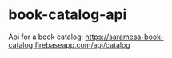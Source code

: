 # book-catalog-api
Api for a book catalog:
https://saramesa-book-catalog.firebaseapp.com/api/catalog